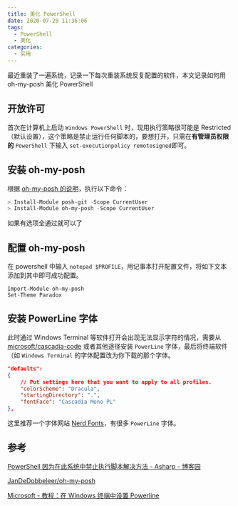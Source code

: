 ```yaml
---
title: 美化 PowerShell
date: 2020-07-20 11:36:06
tags:
  - PowerShell
  - 美化
categories:
  - 实用
---
```


最近重装了一遍系统，记录一下每次重装系统反复配置的软件，本文记录如何用 oh-my-posh 美化 PowerShell

<!--more-->

## 开放许可

首次在计算机上启动 `Windows PowerShell` 时，现用执行策略很可能是 Restricted（默认设置），这个策略是禁止运行任何脚本的，要想打开，只需在**有管理员权限的** `PowerShell` 下输入 `set-executionpolicy remotesigned`即可。

## 安装 oh-my-posh

根据 [oh-my-posh 的说明](https://github.com/JanDeDobbeleer/oh-my-posh#installation)，执行以下命令：

```powershell
> Install-Module posh-git -Scope CurrentUser
> Install-Module oh-my-posh -Scope CurrentUser
```

如果有选项全通过就可以了

## 配置 oh-my-posh

在 powershell 中输入 `notepad $PROFILE`，用记事本打开配置文件，将如下文本添加到其中即可成功配置。

```powershellImport-Module posh-git
Import-Module oh-my-posh
Set-Theme Paradox
```

## 安装 PowerLine 字体

此时通过 Windows Terminal 等软件打开会出现无法显示字符的情况，需要从 [microsoft/cascadia-code](https://github.com/microsoft/cascadia-code/releases) 或者其他途径安装 `PowerLine` 字体，最后将终端软件（如 `Windows Terminal` 的字体配置改为你下载的那个字体。

```json
"defaults":
{
    // Put settings here that you want to apply to all profiles.
    "colorScheme": "Dracula",
    "startingDirectory": ".",
    "fontFace": "Cascadia Mono PL"
},
```

这里推荐一个字体网站 [Nerd Fonts](https://www.nerdfonts.com/)，有很多 `PowerLine` 字体。

## 参考

[PowerShell 因为在此系统中禁止执行脚本解决方法 - Asharp - 博客园](https://www.cnblogs.com/zhaozhan/archive/2012/06/01/2529384.html)

[JanDeDobbeleer/oh-my-posh](https://github.com/JanDeDobbeleer/oh-my-posh)

[Microsoft - 教程：在 Windows 终端中设置 Powerline](https://docs.microsoft.com/zh-cn/windows/terminal/tutorials/powerline-setup)
